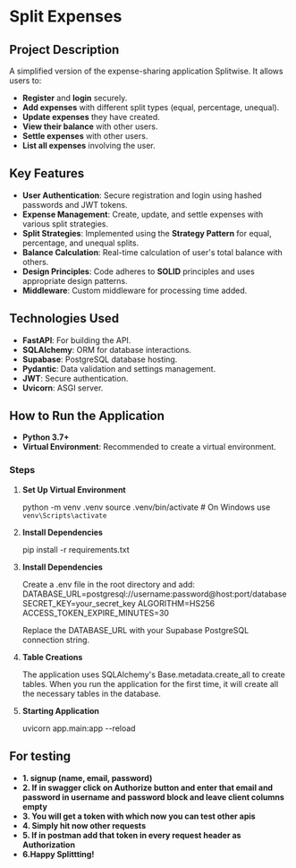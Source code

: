 # Split  Expenses

## Project Description

A simplified version of the expense-sharing application Splitwise. It allows users to:

- **Register** and **login** securely.
- **Add expenses** with different split types (equal, percentage, unequal).
- **Update expenses** they have created.
- **View their balance** with other users.
- **Settle expenses** with other users.
- **List all expenses** involving the user.

## Key Features

- **User Authentication**: Secure registration and login using hashed passwords and JWT tokens.
- **Expense Management**: Create, update, and settle expenses with various split strategies.
- **Split Strategies**: Implemented using the **Strategy Pattern** for equal, percentage, and unequal splits.
- **Balance Calculation**: Real-time calculation of user's total balance with others.
- **Design Principles**: Code adheres to **SOLID** principles and uses appropriate design patterns.
- **Middleware**: Custom middleware for processing time added.

## Technologies Used

- **FastAPI**: For building the API.
- **SQLAlchemy**: ORM for database interactions.
- **Supabase**: PostgreSQL database hosting.
- **Pydantic**: Data validation and settings management.
- **JWT**: Secure authentication.
- **Uvicorn**: ASGI server.

## How to Run the Application

- **Python 3.7+**
- **Virtual Environment**: Recommended to create a virtual environment.

### Steps


1. **Set Up Virtual Environment**

    python -m venv .venv
    source .venv/bin/activate  # On Windows use `venv\Scripts\activate`


2. **Install Dependencies**

    pip install -r requirements.txt

3. **Install Dependencies**

    Create a .env file in the root directory and add:
    DATABASE_URL=postgresql://username:password@host:port/database
    SECRET_KEY=your_secret_key
    ALGORITHM=HS256
    ACCESS_TOKEN_EXPIRE_MINUTES=30

    Replace the DATABASE_URL with your Supabase PostgreSQL connection string.

4. **Table Creations**

    The application uses SQLAlchemy's Base.metadata.create_all to create tables. When you run the application for the first time, it will create all the necessary tables in the database.

5. **Starting Application**

    uvicorn app.main:app --reload


## For testing 

- **1. signup (name, email, password)**
- **2. If in swagger click on Authorize button and enter that email and password in username and password block and leave client columns empty**
- **3. You will get a token with which now you can test other apis**
- **4. Simply hit now other requests**
- **5. If in postman add that token in every request header as Authorization**
- **6.Happy Splittting!**
